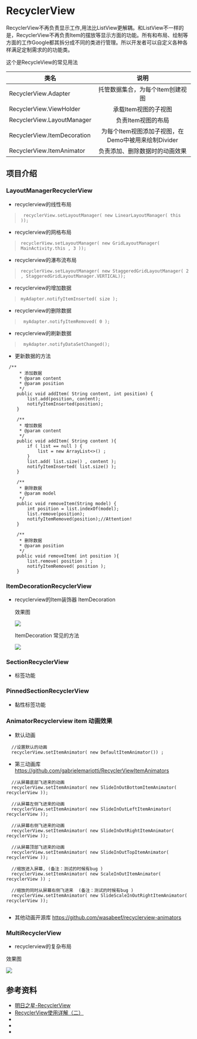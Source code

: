 # RecyclerView
RecyclerView不再负责显示工作,用法比ListView更解耦。和ListView不一样的是，RecyclerView不再负责Item的摆放等显示方面的功能。所有和布局、绘制等方面的工作Google都其拆分成不同的类进行管理。所以开发者可以自定义各种各样满足定制需求的的功能类。

这个是RecycleView的常见用法

| 类名        | 说明      |
| ------------- |:-------------:|
| RecyclerView.Adapter      | 托管数据集合，为每个Item创建视图 |
| RecyclerView.ViewHolder     | 承载Item视图的子视图      |
| RecyclerView.LayoutManager	| 负责Item视图的布局 |
| RecyclerView.ItemDecoration	| 为每个Item视图添加子视图，在Demo中被用来绘制Divider |
| RecyclerView.ItemAnimator  | 负责添加、删除数据时的动画效果 |


## 项目介绍
### LayoutManagerRecyclerView
- recyclerview的线性布局

>    ` recyclerView.setLayoutManager( new LinearLayoutManager( this ));`

- recyclerview的网格布局

>  `recyclerView.setLayoutManager( new GridLayoutManager( MainActivity.this , 3 ));`
    
- recyclerview的瀑布流布局

>  `recyclerView.setLayoutManager( new StaggeredGridLayoutManager( 2 , StaggeredGridLayoutManager.VERTICAL));`    

- recyclerview的增加数据

>    `myAdapter.notifyItemInserted( size );`

- recyclerview的删除数据

>    ` myAdapter.notifyItemRemoved( 0 );`

- recyclerview的刷新数据

>    ` myAdapter.notifyDataSetChanged();`

- 更新数据的方法

```
 /**
     * 添加数据
     * @param content
     * @param position
     */
    public void addItem( String content, int position) {
        list.add(position, content);
        notifyItemInserted(position);
    }

    /**
     * 增加数据
     * @param content
     */
    public void addItem( String content ){
        if ( list == null ) {
            list = new ArrayList<>() ;
        }
        list.add( list.size() , content );
        notifyItemInserted( list.size() );
    }

    /**
     * 删除数据
     * @param model
     */
    public void removeItem(String model) {
        int position = list.indexOf(model);
        list.remove(position);
        notifyItemRemoved(position);//Attention!
    }

    /**
     * 删除数据
     * @param position
     */
    public void removeItem( int position ){
        list.remove( position ) ;
        notifyItemRemoved( position );
    }

```


### ItemDecorationRecyclerView
- recyclerview的Item装饰器 ItemDecoration

  效果图
  
  ![](/pic/gif1.gif)
  
  ItemDecoration 常见的方法
  
  ![](/pic/pic1.png)


### SectionRecyclerView
- 标签功能

### PinnedSectionRecyclerView
- 黏性标签功能

### AnimatorRecyclerview item 动画效果
- 默认动画
```
  //设置默认的动画
  recyclerView.setItemAnimator( new DefaultItemAnimator()) ;
```

- 第三动画库 https://github.com/gabrielemariotti/RecyclerViewItemAnimators

```
  //从屏幕底部飞进来的动画
  recyclerView.setItemAnimator( new SlideInOutBottomItemAnimator( recyclerView ));

  //从屏幕左侧飞进来的动画
  recyclerView.setItemAnimator( new SlideInOutLeftItemAnimator( recyclerView ));

  //从屏幕右侧飞进来的动画
  recyclerView.setItemAnimator( new SlideInOutRightItemAnimator( recyclerView ));

  //从屏幕顶部飞进来的动画
  recyclerView.setItemAnimator( new SlideInOutTopItemAnimator( recyclerView ));

  //缩放进入屏幕, (备注：测试的时候有bug )
  recyclerView.setItemAnimator( new ScaleInOutItemAnimator( recyclerView )) ;

  //缩放的同时从屏幕右侧飞进来  (备注：测试的时候有bug )
  recyclerView.setItemAnimator( new SlideScaleInOutRightItemAnimator( recyclerView ));
  
```

- 其他动画开源库
https://github.com/wasabeef/recyclerview-animators


### MultiRecyclerView 
- recyclerview的复杂布局

效果图

![](/pic/multi_item.gif)


## 参考资料
- [明日之星-RecyclerView](http://www.imooc.com/learn/424)
- [RecyclerView使用详解（二）](http://frank-zhu.github.io/android/2015/02/25/android-recyclerview-part-2/)
- []()
- []()
- []()